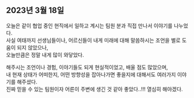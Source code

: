 ## **2023년 3월 18일**

오늘은 같이 협업 중인 현직에서 일하고 계시는 팀원 분과 직접 만나서 이야기를 나누었다.  
사실 여태까지 선생님들이나, 어르신들이 내게 미래에 대해 말씀하시는 조언을 별로 도움이 되지 않았으나,  
오늘만큼은 정말 내게 많이 와닿았다.

해주시는 조언이나 경험, 이야기들도 되게 현실적이었고, 배울 점도 많았으며,  
내 현재 상태가 어떠한지, 어떤 방향성을 잡아나가면 좋을지에 대해서도 여러가지 이야기를 해주셨다.  
진짜 믿을 수 있는 팀원이자 어른이 주변에 생긴 것 같아 좋았다..!!! 열심히 해야겠다.
